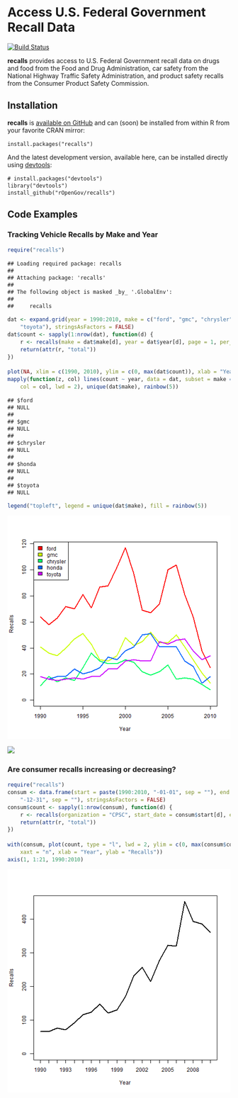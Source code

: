 # Access U.S. Federal Government Recall Data #

[![Build Status](https://travis-ci.org/rOpenGov/recalls.png?branch=master)](https://travis-ci.org/rOpenGov/recalls)

**recalls** provides access to U.S. Federal Government recall data on drugs and food from the Food and Drug Administration, car safety from the National Highway Traffic Safety Administration, and product safety recalls from the Consumer Product Safety Commission.

## Installation ##

**recalls** is [available on GitHub](http://github.com/rOpenGov/recalls) and can (soon) be installed from within R from your favorite CRAN mirror:

```
install.packages("recalls")
```

And the latest development version, available here, can be installed directly using  [devtools](http://cran.r-project.org/web/packages/devtools/index.html):

```
# install.packages("devtools")
library("devtools")
install_github("rOpenGov/recalls")
```

## Code Examples ##

### Tracking Vehicle Recalls by Make and Year ###


```r
require("recalls")
```

```
## Loading required package: recalls
## 
## Attaching package: 'recalls'
## 
## The following object is masked _by_ '.GlobalEnv':
## 
##     recalls
```

```r
dat <- expand.grid(year = 1990:2010, make = c("ford", "gmc", "chrysler", "honda", 
    "toyota"), stringsAsFactors = FALSE)
dat$count <- sapply(1:nrow(dat), function(d) {
    r <- recalls(make = dat$make[d], year = dat$year[d], page = 1, per_page = 1)
    return(attr(r, "total"))
})

plot(NA, xlim = c(1990, 2010), ylim = c(0, max(dat$count)), xlab = "Year", ylab = "Recalls")
mapply(function(z, col) lines(count ~ year, data = dat, subset = make == z, 
    col = col, lwd = 2), unique(dat$make), rainbow(5))
```

```
## $ford
## NULL
## 
## $gmc
## NULL
## 
## $chrysler
## NULL
## 
## $honda
## NULL
## 
## $toyota
## NULL
```

```r
legend("topleft", legend = unique(dat$make), fill = rainbow(5))
```

![plot of chunk vehicles](inst/figurevehicles.png) 


![](inst/figure/)


### Are consumer recalls increasing or decreasing? ##


```r
require("recalls")
consum <- data.frame(start = paste(1990:2010, "-01-01", sep = ""), end = paste(1990:2010, 
    "-12-31", sep = ""), stringsAsFactors = FALSE)
consum$count <- sapply(1:nrow(consum), function(d) {
    r <- recalls(organization = "CPSC", start_date = consum$start[d], end_date = consum$end[d])
    return(attr(r, "total"))
})

with(consum, plot(count, type = "l", lwd = 2, ylim = c(0, max(consum$count)), 
    xaxt = "n", xlab = "Year", ylab = "Recalls"))
axis(1, 1:21, 1990:2010)
```

![plot of chunk recalls](inst/figurerecalls.png) 

